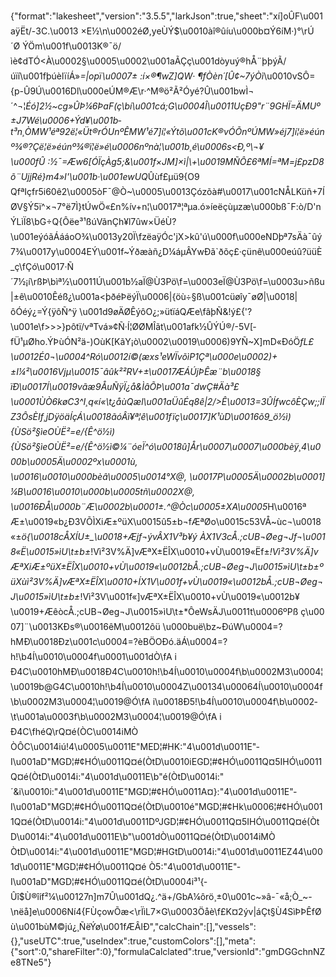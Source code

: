 {"format":"lakesheet","version":"3.5.5","larkJson":true,"sheet":"xí]oÛF\u001aÿËt/-3C.\u0013 ×E½\n\u0002éØ,yeÙÝ$\u0010àî®ûíu\u000b¤Ý6íM·)°\rÚ´Ø ÝÖm\u001f\u0013K®¯ö/ìè¢dTÓ<À\u0002§\u0005\u0002\u001aÃÇç\u001dòyuý®hÅ¨þþýÃ/úïí\u001fþúèlïíÁ»_=|opï\u0007± :í×®¶wZ]QW· ¶fÒèn´[Û¢~7ýÒì_\u0010vSÔ={p-Û9Ú\u0016Dl\u000eÚM®Æ\r·^M®ö²Ã²Óyé?Û\u001bwÌ¬´^¬¦_Éó]2½~cg»ÛÞ¼6ÞaF(ç\bí\u001cá;G\u0004Î\u0011UçÐ9\"r¨9GHÏ=ÄMUº±J7Wé\u0006+Ýd¥\u001b­t³n¸ÒMW¹éª92ë¦«Üt®rÓUnºÊMW¹é*7]í¦«Ýtõ\u001cK®vÓÕnºÚMW»éj7]í¦ë»éúnº¾®?Çë¦ë»éúnº¾®ï¦ë»é\u0006nºnà¦\u001b¸é\u0006s<Ð,º*\\¬¥\u000fÛ :½¯=Æw6[ÓÏçÀg5;&\u001f×JM]×ì|\\+\u0019MÑÔ£6ªMÍ=ªM=j£pzD8õ¨UjjRé}­m4»I'\u001b·\u001ewUQ_Ûùf£µü9{O9QfªIçfr5i60ê2\u0005òF¯@Ò~\u0005\u0013Çózõà#\u0017\u001cNÅLKüñ+7ÍØV§Ý5ï^×¬7°ë7Ì}tÚwÖ«£n%ív+n¦\u0017ª¦ªµa.ó»íeëçùµzæ\u000bß¯F:ò/D'nÝLìÏ8\bG÷Q{Ôëe³¹ßúVãnÇh¥l7ûw×ÜéÙ?\u001eýóãÁááoO¾\u0013y20Ï\fzëaÿÓc'jX>kû'ú\u000f\u000eNDþª7sÄà¯ûý7¾\u0017y\u0004EÝ\u001f~Ýðæàñ¿D¼áµÂYwÐã`ðõç£·çünê\u000eúû?üüÈ_ç\fÇó\u0017·Ñ´7½¡í\rßÞ\bìª½\u0011Ú\u001b½aÏ@Ù3Pö\f=\u0003eÏ@Ù3Pö\f=\u0003u>ñßu|±ê\u0010Êéß¿\u001a<þðéÞëýÏ\u0006|{öù÷§ß\u001cüøîy¯øØ|\u0018|ôÓéý¿=Ý{ÿôÑ^ÿ \u001d9øÄØÊýôO¿;»ütïáQÆe\fâþÑ&!ý£{'?\u001e\f>>>}pôtï/vªTvá»¢Ñ·Í¦ØØMÎãt\u001afk½ÛÝÚ®/-5V[­fÜ¹µØho.ÝÞùÓN²ä-)OùK[­KãY¡ò\u0002\u0019\u0006)9YÑ~X]mD«ÐóÖ*fL£\u0012É0¬\u0004^Ró\u0012í©(æxs¹eWÏvõìP1Çª\u000e\u0002)+±I¼²\u0016Vjµ\u0015¯âûk²²R­V+±\u0017ÆÁÚjÞÊæ¨­b\u0018§ ïÐ\u0017Í\u0019vãæ9ÅuÑÿÏ¿å&ÌâÕÞ\u001a¯dwÇ#Äà³£\u0001ÙÒ6køC3^I¸q«í«\t¿åùQæl\u001aÜûÉq8ê|2/>Ê\u0013=3ÛÍfwcôÈÇw;;IÏZ3ÔsÈIf¸jDÿöäÍçÁ\u0018ãóÂï¥ª¦ê\u001fïç\u0017]K¹ùD\u0016õ9_ö½ì){ÙSö²§ìeOÙË²=e/{Ê^ö½ì){ÙSö²§ìeOÙË²=e/{Ê^ö½ì©¼¨óeÏ^ó\u0018û]År\u0007\u0007\u000bèÿ¸4\u000b\u0005Ä\u0002ºx\u0001ù, \u0016\u0010\u000bèâ\u0005\u0014°X@, \u0017P\u0005Ä\u0002b\u0001]¼B\u0016\u0010\u000b\u0005tñ\u0002X@, \u0016ÐÅ\u000b¨Æ\u0002b\u0001±.^@Òc\u0005±XA\u0005*H\u0016ª Æ±\u0019«b¿Ð3VÕÌXiÆ±ºüX\u0015û5±b¬fÆªØo\u0015c53VÅ~ùc¬\u0018«±*ö{\u0018cÅXÍU±_\u0018+Æjf¬ývÂX1V³b¥ý ÀX1V3cÅ.;cUB¬Øeg¬Jf¬\u0018«Ë\u0015»ìU\t±b±*!Vì²3V%Ä]vÆªX±ËÎX\u0010+vÙ\u0019«Ëf±*!Vì²3V%Ä]vÆªXiÆ±ºüX±ËÎX\u0010+vÙ\u0019«\u0012bÅ.;cUB¬Øeg¬J\u0015»ìU\t±b±ºüXùì²3V%Ä]vÆªX±ËÎX\u0010+ÍX1V\u001f+vÙ\u0019«\u0012bÅ.;cUB¬Øeg¬J\u0015»ìU\t±b±*!Vì²3V\u001f«]vÆªX±ËÎX\u0010+vÙ\u0019«\u0012b¥\u0019+ÆêòcÅ.;cUB¬Øeg¬J\u0015»ìU\t±*ÔeWsÄJ\u0011t\u0006ºPß ç\u0007]¨\u0013KÐs®\u0016êM\u0012ôü \u000buë\bz~ÐúW\u0004=?hMÐ\u0018Ðz\u001c\u0004=?èBÖOÐó.äÁ\u0004=?h!\b4Í\u0010\u0004f\u0001\u001dÒ\fA i Ð4C\u0010hMÐ\u0018Ð4C\u0010h!\b4Í\u0010\u0004f\b\u0002M3\u0004¦\u0019b@G4C\u0010h!\b4Í\u0010\u0004Z\u00134\u00064Í\u0010\u0004f\b\u0002M3\u0004¦\u0019@Ó\fA i\u0018Ð5!\b4Í\u0010\u0004f\b\u0002­\t\u001a\u0003f\b\u0002M3\u0004¦\u0019@Ó\fA i Ð4C\fhéQ\rQ¤é(ÒC\u0014iMÒ ÒÔC\u0014iú!4\u0005\u0011E\"MED¦#HK:\"4\u001d\u0011E\"­I\u001aD\"MGD¦#¢HÓ\u0011Q¤é(ÒtD\u0010iEGD¦#¢HÓ\u0011Q¤5IHÓ\u0011Q¤é(ÒtD\u0014i:\"4\u001d\u0011E\b\"­é(ÒtD\u0014i:\"´&i\u0010i:\"4\u001d\u0011E\"MGD¦#¢HÓ\u0011A¤}:\"4\u001d\u0011E\"­I\u001aD\"MGD¦#¢HÓ\u0011Q¤é(ÒtD\u0010é\"MGD¦#¢Hk\u0006¦#¢HÓ\u0011Q¤é(ÒtD\u0014i:\"4\u001d\u0011DºJGD¦#¢HÓ\u0011Q¤5IHÓ\u0011Q¤é(ÒtD\u0014i:\"4\u001d\u0011E\b\"\u001dÒ\u0011Q¤é(ÒtD\u0014iMÒ ÒtD\u0014i:\"4\u001d\u0011E\"MGD¦#HGtD\u0014i:\"4\u001d\u0011EZ44\u001d\u0011E\"MGD¦#¢HÓ\u0011Q¤é Ò5:\"4\u001d\u0011E\"­I\u001aD\"MGD¦#¢HÓ\u0011Q¤é(ÒtD\u0004i³¹{­Ûî$Ù®îíf²¼\u00127n]m7Û\u001dQ¿.^ä+/GbA¼ôrö¸±0\u001c~»â-¯«å;Ò_~-\\nëå]e\u0006Ní4{FÙçowÕæ<\rÏìL7×G\u0003Öåè\f£K¤2ýv|áÇt§Ù4SìÞÞÊfØù\u001bùM©jú¿¸ÑëÝø\u001fÆÂlÐ","calcChain":[],"vessels":{},"useUTC":true,"useIndex":true,"customColors":[],"meta":{"sort":0,"shareFilter":0},"formulaCalclated":true,"versionId":"gmDGGchnNZe8TNe5"}